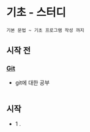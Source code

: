 # 기초 - 스터디
```
기본 문법 ~ 기초 프로그램 작성 까지
```

## 시작 전

### [Git](./1.git)
- git에 대한 공부

```

```

## 시작
- 1 . 